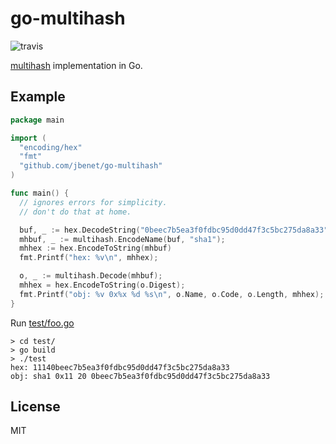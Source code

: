 # go-multihash

![travis](https://travis-ci.org/jbenet/go-multihash.svg)

[multihash](//github.com/jbenet/multihash) implementation in Go.

## Example

```go
package main

import (
  "encoding/hex"
  "fmt"
  "github.com/jbenet/go-multihash"
)

func main() {
  // ignores errors for simplicity.
  // don't do that at home.

  buf, _ := hex.DecodeString("0beec7b5ea3f0fdbc95d0dd47f3c5bc275da8a33")
  mhbuf, _ := multihash.EncodeName(buf, "sha1");
  mhhex := hex.EncodeToString(mhbuf)
  fmt.Printf("hex: %v\n", mhhex);

  o, _ := multihash.Decode(mhbuf);
  mhhex = hex.EncodeToString(o.Digest);
  fmt.Printf("obj: %v 0x%x %d %s\n", o.Name, o.Code, o.Length, mhhex);
}
```

Run [test/foo.go](test/foo.go)

```
> cd test/
> go build
> ./test
hex: 11140beec7b5ea3f0fdbc95d0dd47f3c5bc275da8a33
obj: sha1 0x11 20 0beec7b5ea3f0fdbc95d0dd47f3c5bc275da8a33
```

## License

MIT
